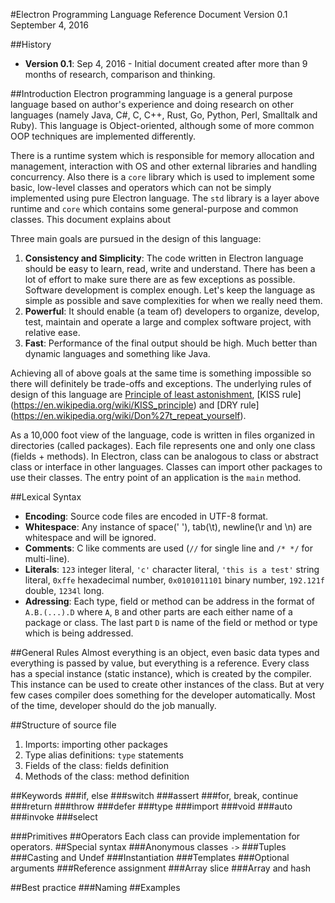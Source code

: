 #Electron Programming Language Reference Document
Version 0.1  
September 4, 2016

##History
- **Version 0.1**: Sep 4, 2016 - Initial document created after more than 9 months of research, comparison and thinking.

##Introduction
Electron programming language is a general purpose language based on author's experience and doing research on 
other languages (namely Java, C\#, C, C++, Rust, Go, Python, Perl, Smalltalk and Ruby). This language is 
Object-oriented, although some of more common OOP techniques are implemented differently. 

There is a runtime system which is responsible for memory allocation and management, interaction with OS and 
other external libraries and handling concurrency.
Also there is a `core` library which is used to implement some basic, low-level classes and operators which can not be 
simply implemented using pure Electron language.
The `std` library is a layer above runtime and `core` which contains some general-purpose and common classes.
This document explains about 

Three main goals are pursued in the design of this language:

1. **Consistency and Simplicity**: The code written in Electron language should be easy to learn, read, write and understand.
There has been a lot of effort to make sure there are as few exceptions as possible. Software development is complex enough. 
Let's keep the language as simple as possible and save complexities for when we really need them.
2. **Powerful**: It should enable (a team of) developers to organize, develop, test, maintain and operate a large and complex 
software project, with relative ease.
3. **Fast**: Performance of the final output should be high. Much better than dynamic languages and 
something like Java.

Achieving all of above goals at the same time is something impossible so there will definitely be trade-offs and exceptions.
The underlying rules of design of this language are 
[Principle of least astonishment](https://en.wikipedia.org/wiki/Principle_of_least_astonishment), 
[KISS rule] (https://en.wikipedia.org/wiki/KISS_principle) and
[DRY rule] (https://en.wikipedia.org/wiki/Don%27t_repeat_yourself).

As a 10,000 foot view of the language, code is written in files organized in directories (called packages). Each file represents one and
only one class (fields + methods). In Electron, class can be analogous to class or abstract class or interface in other languages. Classes can import other packages to use their classes. The entry point of an application is the `main` method.

##Lexical Syntax
- **Encoding**: Source code files are encoded in UTF-8 format.
- **Whitespace**: Any instance of space(' '), tab(\t), newline(\r and \n) are whitespace and will be ignored.
- **Comments**: C like comments are used (`//` for single line and `/* */` for multi-line).
- **Literals**: `123` integer literal, `'c'` character literal, `'this is a test'` string literal, `0xffe` hexadecimal number, `0x0101011101` binary number, `192.121f` double, `1234l` long. 
- **Adressing**: Each type, field or method can be address in the format of `A.B.(...).D` where `A`, `B` and other parts are each either name of a package or class. The last part `D` is name of the field or method or type which is being addressed.

##General Rules
Almost everything is an object, even basic data types and everything is passed by value, but everything is a reference. Every class has a special instance (static instance), which is created by the compiler. This instance can be used to create other instances of the class. But at very few cases compiler does something for the developer automatically. Most of the time, developer should do the job manually.

##Structure of source file
1. Imports: importing other packages
2. Type alias definitions: `type` statements
3. Fields of the class: fields definition
4. Methods of the class: method definition

##Keywords
###if, else
###switch
###assert
###for, break, continue
###return
###throw
###defer
###type
###import
###void
###auto
###invoke
###select

###Primitives
##Operators
Each class can provide implementation for operators. 
##Special syntax
###Anonymous classes `->`
###Tuples
###Casting and Undef
###Instantiation
###Templates
###Optional arguments
###Reference assignment
###Array slice
###Array and hash

##Best practice
###Naming
##Examples
